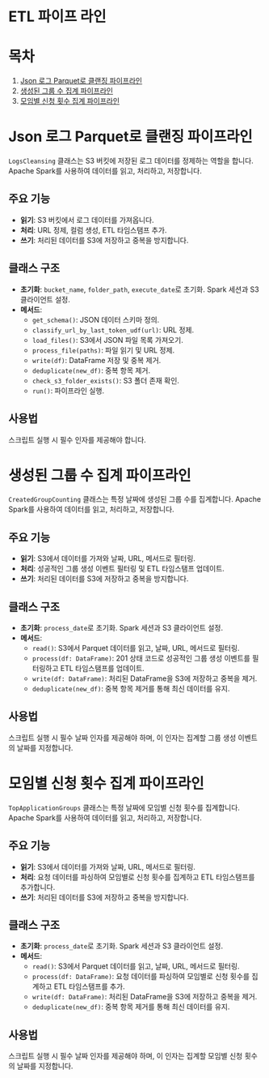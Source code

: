 # ETL 파이프 라인
# 목차
1. [Json 로그 Parquet로 클랜징 파이프라인](#json-로그-parquet로-클랜징-파이프라인)
2. [생성된 그룹 수 집계 파이프라인](#생성된-그룹-수-집계-파이프라인)
3. [모임별 신청 횟수 집계 파이프라인](#모임별-신청-횟수-집계-파이프라인)

# Json 로그 Parquet로 클랜징 파이프라인

`LogsCleansing` 클래스는 S3 버킷에 저장된 로그 데이터를 정제하는 역할을 합니다. Apache Spark를 사용하여 데이터를 읽고, 처리하고, 저장합니다.

## 주요 기능

- **읽기**: S3 버킷에서 로그 데이터를 가져옵니다.
- **처리**: URL 정제, 컬럼 생성, ETL 타임스탬프 추가.
- **쓰기**: 처리된 데이터를 S3에 저장하고 중복을 방지합니다.

## 클래스 구조

- **초기화**: `bucket_name`, `folder_path`, `execute_date`로 초기화. Spark 세션과 S3 클라이언트 설정.
- **메서드**:
  - `get_schema()`: JSON 데이터 스키마 정의.
  - `classify_url_by_last_token_udf(url)`: URL 정제.
  - `load_files()`: S3에서 JSON 파일 목록 가져오기.
  - `process_file(paths)`: 파일 읽기 및 URL 정제.
  - `write(df)`: DataFrame 저장 및 중복 제거.
  - `deduplicate(new_df)`: 중복 항목 제거.
  - `check_s3_folder_exists()`: S3 폴더 존재 확인.
  - `run()`: 파이프라인 실행.

## 사용법

스크립트 실행 시 필수 인자를 제공해야 합니다.

# 생성된 그룹 수 집계 파이프라인

`CreatedGroupCounting` 클래스는 특정 날짜에 생성된 그룹 수를 집계합니다. Apache Spark를 사용하여 데이터를 읽고, 처리하고, 저장합니다.

## 주요 기능

- **읽기**: S3에서 데이터를 가져와 날짜, URL, 메서드로 필터링.
- **처리**: 성공적인 그룹 생성 이벤트 필터링 및 ETL 타임스탬프 업데이트.
- **쓰기**: 처리된 데이터를 S3에 저장하고 중복을 방지합니다.

## 클래스 구조

- **초기화**: `process_date`로 초기화. Spark 세션과 S3 클라이언트 설정.
- **메서드**:
  - `read()`: S3에서 Parquet 데이터를 읽고, 날짜, URL, 메서드로 필터링.
  - `process(df: DataFrame)`: 201 상태 코드로 성공적인 그룹 생성 이벤트를 필터링하고 ETL 타임스탬프를 업데이트.
  - `write(df: DataFrame)`: 처리된 DataFrame을 S3에 저장하고 중복을 제거.
  - `deduplicate(new_df)`: 중복 항목 제거를 통해 최신 데이터를 유지.

## 사용법

스크립트 실행 시 필수 날짜 인자를 제공해야 하며, 이 인자는 집계할 그룹 생성 이벤트의 날짜를 지정합니다.

# 모임별 신청 횟수 집계 파이프라인

`TopApplicationGroups` 클래스는 특정 날짜에 모임별 신청 횟수를 집계합니다. Apache Spark를 사용하여 데이터를 읽고, 처리하고, 저장합니다.

## 주요 기능

- **읽기**: S3에서 데이터를 가져와 날짜, URL, 메서드로 필터링.
- **처리**: 요청 데이터를 파싱하여 모임별로 신청 횟수를 집계하고 ETL 타임스탬프를 추가합니다.
- **쓰기**: 처리된 데이터를 S3에 저장하고 중복을 방지합니다.

## 클래스 구조

- **초기화**: `process_date`로 초기화. Spark 세션과 S3 클라이언트 설정.
- **메서드**:
  - `read()`: S3에서 Parquet 데이터를 읽고, 날짜, URL, 메서드로 필터링.
  - `process(df: DataFrame)`: 요청 데이터를 파싱하여 모임별로 신청 횟수를 집계하고 ETL 타임스탬프를 추가.
  - `write(df: DataFrame)`: 처리된 DataFrame을 S3에 저장하고 중복을 제거.
  - `deduplicate(new_df)`: 중복 항목 제거를 통해 최신 데이터를 유지.

## 사용법

스크립트 실행 시 필수 날짜 인자를 제공해야 하며, 이 인자는 집계할 모임별 신청 횟수의 날짜를 지정합니다.

